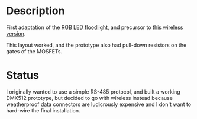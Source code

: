 Description
============

First adaptation of the [RGB LED floodlight](http://www.amazon.com/Remote-Control-Waterproof-Flood-Different/dp/B005KYOE2Q/ref=sr_1_1?ie=UTF8&qid=1378138643&sr=8-1&keywords=10w+rgb+led+floodlight), and precursor to [this wireless version](https://github.com/bondians/vTree-2.9).

This layout worked, and the prototype also had pull-down resistors on the gates of the MOSFETs.

Status
========

I originally wanted to use a simple RS-485 protocol, and built a working DMX512 prototype, but decided to go with wireless instead because weatherproof data connectors are ludicrously expensive and I don't want to hard-wire the final installation.